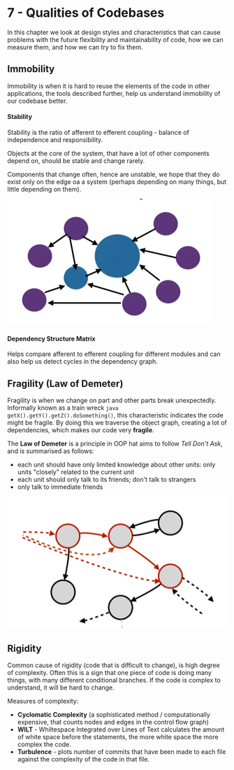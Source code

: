# 7 - Qualities of Codebases

In this chapter we look at design styles and characteristics that can cause problems with the future flexibility and maintainability of code, how we can measure them, and how we can try to fix them.

## Immobility

Immobility is when it is hard to reuse the elements of the code in other applications, the tools described further, help us understand immobility of our codebase better.

#### Stability

Stability is the ratio of afferent to efferent coupling - balance of independence and responsibility.

Objects at the core of the system, that have a lot of other components depend on, should be stable and change rarely.

Components that change often, hence are unstable, we hope that they do exist only on the edge oa a system (perhaps depending on many things, but little depending on them).

![stability](./images/stability.png)

#### Dependency Structure Matrix

Helps compare afferent to efferent coupling for different modules and can also help us detect cycles in the dependency graph.

## Fragility (Law of Demeter)

Fragility is when we change on part and other parts break unexpectedly.
Informally known as a train wreck `java getX().getY().getZ().doSomething()`, this characteristic indicates the code might be fragile. By doing this we traverse the object graph, creating a lot of dependencies, which makes our code very **fragile**.

The **Law of Demeter** is a principle in OOP hat aims to follow _Tell Don't Ask_, and is summarised as follows:

- each unit should have only limited knowledge about other units: only units "closely" related to the current unit
- each unit should only talk to its friends; don't talk to strangers
- only talk to immediate friends

![stability](./images/law-of-demeter.png)

## Rigidity

Common cause of rigidity (code that is difficult to change), is high degree of complexity. Often this is a sign that one piece of code is doing many things, with many different conditional branches. If the code is complex to understand, it will be hard to change.

Measures of complexity:

- **Cyclomatic Complexity** (a sophisticated method / computationally expensive, that counts nodes and edges in the control flow graph)
- **WILT** - Whiltespace Integrated over Lines of Text calculates the amount of white space before the statements, the more white space the more complex the code.
- **Turbulence** - plots number of commits that have been made to each file against the complexity of the code in that file.
